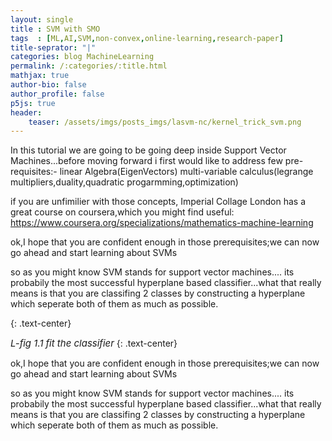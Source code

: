 ```yaml
---
layout: single
title : SVM with SMO
tags  : [ML,AI,SVM,non-convex,online-learning,research-paper]
title-seprator: "|"
categories: blog MachineLearning
permalink: /:categories/:title.html
mathjax: true
author-bio: false
author_profile: false
p5js: true   
header: 
    teaser: /assets/imgs/posts_imgs/lasvm-nc/kernel_trick_svm.png
---
```


In this tutorial we are going to be going deep inside Support Vector Machines...before moving forward i first would like to address few pre-requisites:-
    linear Algebra(EigenVectors)
    multi-variable calculus(legrange multipliers,duality,quadratic progarmming,optimization)

if you are unfimilier with those concepts,  Imperial Collage London has a great course on coursera,which you might find useful:
<a href="https://www.coursera.org/specializations/mathematics-machine-learning">https://www.coursera.org/specializations/mathematics-machine-learning</a>

ok,I hope that you are confident enough in those prerequisites;we can now go ahead and start learning about SVMs

so as you might know SVM stands for support vector machines.... its probabily the most successful hyperplane based classifier...what that really means is that you are classifing 2 classes by constructing a hyperplane which seperate both of them as much as possible.



{: .text-center}
<div id="fit_hyperplane_yourself" style="width: inherit"></div>


<script src="{{site.baseurl}}/assets/js/my_js/fit_hype.js"></script>
<i style="font-size:15px">L-fig 1.1</i>
<i style="font-size:15px">fit the classifier</i>
{: .text-center}

ok,I hope that you are confident enough in those prerequisites;we can now go ahead and start learning about SVMs

so as you might know SVM stands for support vector machines.... its probabily the most successful hyperplane based classifier...what that really means is that you are classifing 2 classes by constructing a hyperplane which seperate both of them as much as possible.
